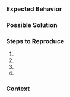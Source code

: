<!--- Provide a general summary of the issue in the Title above -->

### Expected Behavior
<!--- Tell us what should happen -->

### Possible Solution
<!--- Not obligatory, but suggest a fix/reason for the bug -->

### Steps to Reproduce
<!--- Provide a link to a live example, or an unambiguous set of steps to -->
<!--- reproduce this bug. Include code to reproduce, if relevant -->
1.
2.
3.
4.

### Context
<!--- How has this issue affected you? What are you trying to accomplish? -->
<!--- Providing context helps us come up with a solution that is most useful in the real world -->


